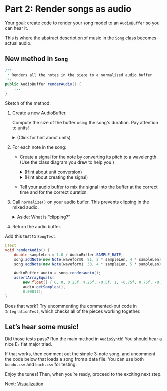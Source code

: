 # Part 2: Render songs as audio

Your goal: create code to render your song model to an `AudioBuffer` so you can hear it.

This is where the abstract description of music in the `Song` class becomes actual audio.


## New method in `Song`

```java
/**
 * Renders all the notes in the piece to a normalized audio buffer.
 */
public AudioBuffer renderAudio() {
    ...
}
```

Sketch of the method:

1. Create a new AudioBuffer.

    Compute the size of the buffer using the song's duration. Pay attention to units!

    <details>
      <summary>(Click for hint about units)</summary>
        
      There is a method in `Song` that gives you the duration in _seconds_. But
      `AudioBuffer` needs you to specify a duration in _samples_.

      There is already a method that converts seconds to samples.

      <details>
      <summary>(Click for more of a hint)</summary>

      The method that converts seconds to samples is in the `Utils` class.
      <details>
      <summary>(Just show me how to use it!)</summary>

      `Utils.convertSecondsToSamples(getDuration())`
      </details>
      </details>

    </details>
    
2. For each note in the song:

    - Create a signal for the note by converting its pitch to a wavelength.
      (Use the class diagram you drew to help you.)
      <details>
      <summary>(Hint about unit conversion)</summary>

      There is another method in `Utils` that will help you.
      </details>
      <details>
      <summary>(Hint about creating the signal)</summary>

      Look at your class diagram. How can you get from `Note` to `Signal`?
      <details>
      <summary>(More of a hint about creating the signal)</summary>

      A `Note` has a `Waveform`. A `Waveform` can create a `Signal` if you
      specify the wavelength.
      </details>
      </details>

    - Tell your audio buffer to mix the signal into the buffer
      at the correct time and for the correct duration.

3. Call `normalize()` on your audio buffer. This prevents clipping in the mixed audio.

    <details>
    <summary>Aside: What is “clipping?”</summary>

    Digital audio playback always has a limited range of allowed amplitudes.
    In `AudioBuffer`, this range is -1…1. Audio outside this range gets “clipped:” the
    top of the wave gets flattened out so that the wave stays within the allowed bounds.
    The resulting audio is loud and distorted.

    It is OK if _intermediate_ calculations go outside the allowed range, but to avoid
    clipping, software must ensure that the final result stays within range. That is
    what calling `normalize()` will do for you.
    </details>

4. Return the audio buffer.



Add this test to `SongTest`:

```java
@Test
void renderAudio() {
    double sampleLen = 1.0 / AudioBuffer.SAMPLE_RATE;
    song.addNote(new Note(waveform0, 81, 2 * sampleLen, 4 * sampleLen));
    song.addNote(new Note(waveform1, 33, 4 * sampleLen, 5 * sampleLen));

    AudioBuffer audio = song.renderAudio();
    assertArrayEquals(
        new float[] { 0, 0, 0.25f, 0.25f, -0.5f, 1, -0.75f, 0.75f, -0.75f },
        audio.getSamples(),
        0.0001f);
}
```

Does that work? Try uncommenting the commented-out code in `IntegrationTest`, which
checks all of the pieces working together.


## Let’s hear some music!

Did those tests pass? Run the main method in `AudioSynth`! You should hear a nice E♭ flat major triad.

If that works, then comment out the simple 3-note song, and uncomment the code below that loads a song from a data file. You can use both `kondo.csv` and `bach.csv` for testing.

Enjoy the tunes! Then, when you’re ready, proceed to the exciting next step.

Next: [Visualization](3_visualization.md)
